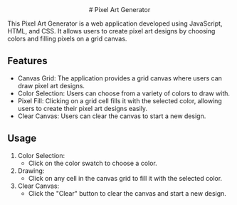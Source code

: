 <center>
# Pixel Art Generator
</center>

This Pixel Art Generator is a web application developed using JavaScript, HTML, and CSS. It allows users to create pixel art designs by choosing colors and filling pixels on a grid canvas. 

## Features
* Canvas Grid: The application provides a grid canvas where users can draw pixel art designs.
* Color Selection: Users can choose from a variety of colors to draw with.
* Pixel Fill: Clicking on a grid cell fills it with the selected color, allowing users to create their pixel art designs easily.
* Clear Canvas: Users can clear the canvas to start a new design.

## Usage
1. Color Selection:
   * Click on the color swatch to choose a color.
2. Drawing:
   * Click on any cell in the canvas grid to fill it with the selected color.
3. Clear Canvas:
   * Click the "Clear" button to clear the canvas and start a new design.
